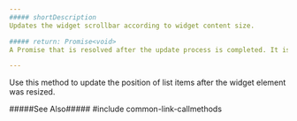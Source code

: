 ```yaml
---
##### shortDescription
Updates the widget scrollbar according to widget content size.

##### return: Promise<void>
A Promise that is resolved after the update process is completed. It is a [native Promise](https://developer.mozilla.org/en-US/docs/Web/JavaScript/Reference/Global_Objects/Promise) or a [jQuery.Promise](https://api.jquery.com/Types/#Promise) when you use jQuery.

---
```

Use this method to update the position of list items after the widget element was resized.

#####See Also#####
#include common-link-callmethods